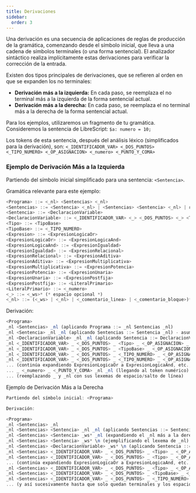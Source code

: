 ```yaml
---
title: Derivaciones
sidebar:
  order: 3
---
```

Una derivación es una secuencia de aplicaciones de reglas de producción de la gramática, comenzando desde el símbolo inicial, que lleva a una cadena de símbolos terminales (o una forma sentencial). El analizador sintáctico realiza implícitamente estas derivaciones para verificar la corrección de la entrada.

Existen dos tipos principales de derivaciones, que se refieren al orden en que se expanden los no terminales:

* **Derivación más a la izquierda:** En cada paso, se reemplaza el no terminal más a la izquierda de la forma sentencial actual.
* **Derivación más a la derecha:** En cada paso, se reemplaza el no terminal más a la derecha de la forma sentencial actual.

Para los ejemplos, utilizaremos un fragmento de tu gramática. Consideremos la sentencia de LibreScript:
`$a: numero = 10;`

Los tokens de esta sentencia, después del análisis léxico (simplificados para la derivación), son:
`<_IDENTIFICADOR_VAR> <_DOS_PUNTOS> <_TIPO_NUMERO> <_OP_ASIGNACION> <_numero> <_PUNTO_Y_COMA>`

### Ejemplo de Derivación Más a la Izquierda

Partiendo del símbolo inicial simplificado para una sentencia: `<Sentencia>`.

Gramática relevante para este ejemplo:

```ts
<Programa> ::= <_nl> <Sentencias> <_nl>
<Sentencias> ::= <Sentencia> <_nl> | <Sentencias> <Sentencia> <_nl> | ε
<Sentencia> ::= <DeclaracionVariable>
<DeclaracionVariable> ::= <_IDENTIFICADOR_VAR> <_> <_DOS_PUNTOS> <_> <Tipo> <_> <_OP_ASIGNACION> <_> <Expresion> <_> <_PUNTO_Y_COMA>
<Tipo> ::= <TipoBase>
<TipoBase> ::= <_TIPO_NUMERO>
<Expresion> ::= <ExpresionLogicaOr>
<ExpresionLogicaOr> ::= <ExpresionLogicaAnd>
<ExpresionLogicaAnd> ::= <ExpresionIgualdad>
<ExpresionIgualdad> ::= <ExpresionRelacional>
<ExpresionRelacional> ::= <ExpresionAditiva>
<ExpresionAditiva> ::= <ExpresionMultiplicativa>
<ExpresionMultiplicativa> ::= <ExpresionPotencia>
<ExpresionPotencia> ::= <ExpresionUnaria>
<ExpresionUnaria> ::= <ExpresionPostfija>
<ExpresionPostfija> ::= <LiteralPrimario>
<LiteralPrimario> ::= <_numero>
<_> ::= <_ws>* (* espacio opcional *)
<_nl> ::= (<_ws> | <_nl> | <_comentario_linea> | <_comentario_bloque>)* (* salto de línea/espacio significativo *)
```

Derivación:

```ts
<Programa>
_nl <Sentencias> _nl (aplicando Programa ::= _nl Sentencias _nl)
_nl <Sentencia> _nl _nl (aplicando Sentencias ::= Sentencia _nl) - asumiendo solo una sentencia para simplificar
_nl <DeclaracionVariable> _nl _nl (aplicando Sentencia ::= DeclaracionVariable)
_nl <_IDENTIFICADOR_VAR> _ <_DOS_PUNTOS> _ <Tipo> _ <_OP_ASIGNACION> _ <Expresion> _ <_PUNTO_Y_COMA> _nl _nl (aplicando DeclaracionVariable)
_nl <_IDENTIFICADOR_VAR> _ <_DOS_PUNTOS> _ <TipoBase> _ <_OP_ASIGNACION> _ <Expresion> _ <_PUNTO_Y_COMA> _nl _nl (aplicando Tipo ::= TipoBase)
_nl <_IDENTIFICADOR_VAR> _ <_DOS_PUNTOS> _ <_TIPO_NUMERO> _ <_OP_ASIGNACION> _ <Expresion> _ <_PUNTO_Y_COMA> _nl _nl (aplicando TipoBase ::= _TIPO_NUMERO)
_nl <_IDENTIFICADOR_VAR> _ <_DOS_PUNTOS> _ <_TIPO_NUMERO> _ <_OP_ASIGNACION> _ <ExpresionLogicaOr> _ <_PUNTO_Y_COMA> _nl _nl (aplicando Expresion ::= ExpresionLogicaOr)
... (continúa expandiendo ExpresionLogicaOr a ExpresionLogicaAnd, etc., hasta LiteralPrimario)
... _ <_numero> _ <_PUNTO_Y_COMA> _nl _nl (llegando al token numérico)
... (reemplazando _ y _nl con sus lexemas de espacio/salto de línea)
```

Ejemplo de Derivación Más a la Derecha

```ts
Partiendo del símbolo inicial: <Programa>

Derivación:

<Programa>
_nl <Sentencias> _nl
_nl <Sentencias> <Sentencia> _nl _nl (aplicando Sentencias ::= Sentencias Sentencia _nl - expandiendo el _nl más a la derecha de la primera sentencia antes de la segunda)
_nl <Sentencias> <Sentencia> _ws* _nl (expandiendo el _nl más a la derecha)
_nl <Sentencias> <Sentencia> _ws* \n (ejemplificando el lexema de _nl)
_nl <Sentencias> <DeclaracionVariable> _ws* \n (aplicando Sentencia ::= DeclaracionVariable)
_nl <Sentencias> <_IDENTIFICADOR_VAR> _ <_DOS_PUNTOS> _ <Tipo> _ <_OP_ASIGNACION> _ <Expresion> _ <_PUNTO_Y_COMA> _ws* \n
_nl <Sentencias> <_IDENTIFICADOR_VAR> _ <_DOS_PUNTOS> _ <Tipo> _ <_OP_ASIGNACION> _ <ExpresionLogicaOr> _ <_PUNTO_Y_COMA> _ws* \n (expande Expresion que es el no terminal más a la derecha en la producción de DeclaracionVariable)
... (continúa expandiendo ExpresionLogicaOr a ExpresionLogicaAnd, etc., hasta LiteralPrimario)
_nl <Sentencias> <_IDENTIFICADOR_VAR> _ <_DOS_PUNTOS> _ <Tipo> _ <_OP_ASIGNACION> _ <_numero> _ <_PUNTO_Y_COMA> _ws* \n (llega al lexema 10)
_nl <Sentencias> <_IDENTIFICADOR_VAR> _ <_DOS_PUNTOS> _ <TipoBase> _ <_OP_ASIGNACION> _ <_numero> _ <_PUNTO_Y_COMA> _ws* \n (expande Tipo que es el siguiente no terminal más a la derecha)
_nl <Sentencias> <_IDENTIFICADOR_VAR> _ <_DOS_PUNTOS> _ <_TIPO_NUMERO> _ <_OP_ASIGNACION> _ <_numero> _ <_PUNTO_Y_COMA> _ws* \n (llega al lexema numero)
... (y así sucesivamente hasta que solo quedan terminales y los espacios/saltos de línea se resuelven a sus lexemas).
```
